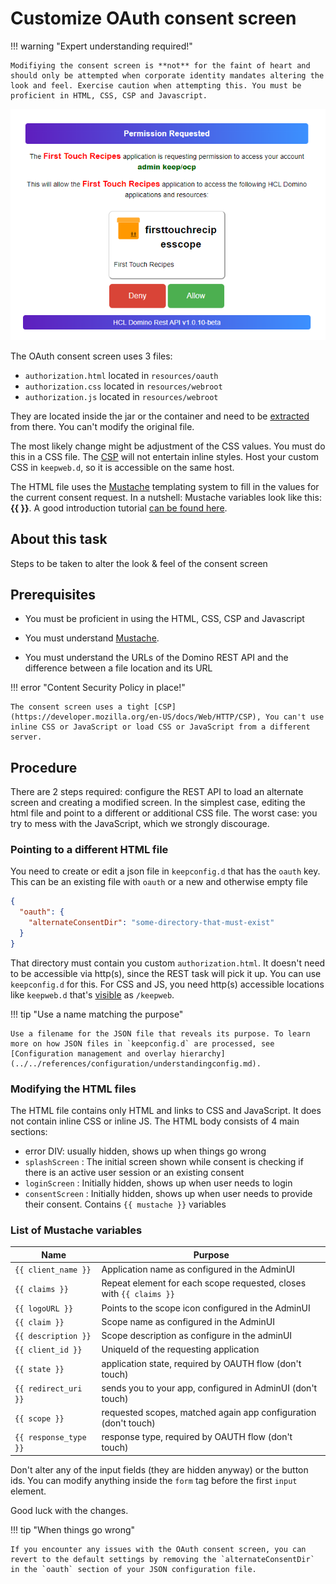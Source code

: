 # Customize OAuth consent screen

!!! warning "Expert understanding required!"

    Modifiying the consent screen is **not** for the faint of heart and should only be attempted when corporate identity mandates altering the look and feel. Exercise caution when attempting this. You must be proficient in HTML, CSS, CSP and Javascript.

![Consent Screen](../../assets/images/consentscreen.png)

The OAuth consent screen uses 3 files:

- `authorization.html` located in `resources/oauth`
- `authorization.css` located in `resources/webroot`
- `authorization.js` located in `resources/webroot`

They are located inside the jar or the container and need to be [extracted](https://www.wikihow.com/Extract-a-JAR-File) from there. You can't modify the original file.

The most likely change might be adjustment of the CSS values. You must do this in a CSS file. The [CSP](https://developer.mozilla.org/en-US/docs/Web/HTTP/CSP) will not entertain inline styles. Host your custom CSS in `keepweb.d`, so it is accessible on the same host.

The HTML file uses the [Mustache](https://mustache.github.io/) templating system to fill in the values for the current consent request. In a nutshell: Mustache variables look like this: **&#123;&#123;&nbsp;&#125;&#125;**. A good introduction tutorial [can be found here](https://www.baeldung.com/mustache/).

## About this task

Steps to be taken to alter the look & feel of the consent screen

## Prerequisites

- You must be proficient in using the HTML, CSS, CSP and Javascript

- You must understand [Mustache](https://mustache.github.io/).
- You must understand the URLs of the Domino REST API and the difference between a file location and its URL

!!! error "Content Security Policy in place!"

    The consent screen uses a tight [CSP](https://developer.mozilla.org/en-US/docs/Web/HTTP/CSP), You can't use inline CSS or JavaScript or load CSS or JavaScript from a different server.

## Procedure

There are 2 steps required: configure the REST API to load an alternate screen and creating a modified screen. In the simplest case, editing the html file and point to a different or additional CSS file. The worst case: you try to mess with the JavaScript, which we strongly discourage.

### Pointing to a different HTML file

You need to create or edit a json file in `keepconfig.d` that has the `oauth` key. This can be an existing file with `oauth` or a new and otherwise empty file

```json
{
  "oauth": {
    "alternateConsentDir": "some-directory-that-must-exist"
  }
}
```

That directory must contain you custom `authorization.html`. It doesn't need to be accessible via http(s), since the REST task will pick it up. You can use `keepconfig.d` for this. For CSS and JS, you need http(s) accessible locations like `keepweb.d` that's [visible](../../references/usingdominorestapi/keepapplications.md#hosting-static-applications) as `/keepweb`.

!!! tip "Use a name matching the purpose"

    Use a filename for the JSON file that reveals its purpose. To learn more on how JSON files in `keepconfig.d` are processed, see [Configuration management and overlay hierarchy](../../references/configuration/understandingconfig.md).

### Modifying the HTML files

The HTML file contains only HTML and links to CSS and JavaScript. It does not contain inline CSS or inline JS. The HTML body consists of 4 main sections:

- error DIV: usually hidden, shows up when things go wrong
- `splashScreen` : The initial screen shown while consent is checking if there is an active user session or an existing consent
- `loginScreen` : Initially hidden, shows up when user needs to login
- `consentScreen` : Initially hidden, shows up when user needs to provide their consent. Contains `{{ mustache }}` variables

### List of Mustache variables

| Name                  | Purpose                                                             |
| --------------------- | ------------------------------------------------------------------- |
| `{{ client_name }}`   | Application name as configured in the AdminUI                       |
| `{{ claims }}`        | Repeat element for each scope requested, closes with `{{ claims }}` |
| `{{ logoURL }}`       | Points to the scope icon configured in the AdminUI                  |
| `{{ claim }}`         | Scope name as configured in the AdminUI                             |
| `{{ description }}`   | Scope description as configure in the adminUI                       |
| `{{ client_id }}`     | UniqueId of the requesting application                              |
| `{{ state }}`         | application state, required by OAUTH flow (don't touch)             |
| `{{ redirect_uri }}`  | sends you to your app, configured in AdminUI (don't touch)          |
| `{{ scope }}`         | requested scopes, matched again app configuration (don't touch)     |
| `{{ response_type }}` | response type, required by OAUTH flow (don't touch)                 |

Don't alter any of the input fields (they are hidden anyway) or the button ids. You can modify anything inside the `form` tag before the first `input` element.

Good luck with the changes.

!!! tip "When things go wrong"

    If you encounter any issues with the OAuth consent screen, you can revert to the default settings by removing the `alternateConsentDir` in the `oauth` section of your JSON configuration file.
